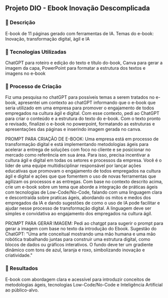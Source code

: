## Projeto DIO - Ebook Inovação Descomplicada

### 📒 Descrição
E-book de 11 páginas gerado com ferramentas de IA. Temas do e-book: Inovação, transformação digital, àgil e IA 

### 🤖 Tecnologias Utilizadas
ChatGPT para roteiro e edição do texto e título do-book, 
Canva para gerar a imagem da capa,
PowerPoint para formatar a estrutura dos textos e imagens no e-book

### 🧐 Processo de Criação
Fiz uma pesquisa no chatGPT para possíveis temas a serem tratados no e-book, apresentei um contexto ao chatGPT informando que o e-book que seria utilizado em uma empresa para promover o engajamento de todos empregados na cultura ágil e digital. Com esse contexto, pedi ao ChatGPT para criar o conteúdo e a estrutura do texto do e-book. Com o texto pronto e revisado, finalizei o e-book no powerpoint, formatando as estruturas e apresentações das páginas e inserindo imagem gerada no canva.

PROMPT PARA CRIAÇÃO DE E-BOOK: Uma empresa está em processo de transformação digital e está implementando metodologias ágeis para acelerar a entrega de soluções com foco no cliente e se posicionar no mercado como referência em sua área. Para isso, precisa incentivar a cultura ágil e digital em todas os setores e processos da empresa. 
Você é o líder de uma equipe multidisciplinar responsável por lançar ações educativas que promovam o engajamento de todos empregados na cultura ágil e digital e ações que que fomentem o uso de novas ferramentas que agilizam os processos e as entregas.
Com base no contexto descrito acima, crie um e-book sobre um tema que aborde a integração de práticas ágeis com tecnologias de Low-Code/No-Code, falando com uma linguagem clara e descontraída sobre praticas ágeis, abordando os mitos e medos dos empregados da IA e dando sugestões de como o uso de IA pode facilitar e ajudar nesse processo de transformação digital.
A linguagem deve ser simples e convidativa ao engajamento dos empregados na cultura ágil.

PROMPT PARA GERAR IMAGEM: Pedi ao chatgpt para sugerir o prompt para gerar a imagem com base no texto da introdução do Ebook. Sugestão do ChatGPT: "Uma arte conceitual mostrando uma mão humana e uma mão robótica trabalhando juntas para construir uma estrutura digital, como blocos de dados ou gráficos interativos. O fundo deve ter um gradiente dinâmico com tons de azul, laranja e roxo, simbolizando inovação e criatividade."

### 🚀 Resultados
E-book com abordagem clara e acessível para introduzir conceitos de metodologias ágeis, tecnologias Low-Code/No-Code e Inteligência Artificial ao público-alvo. 

